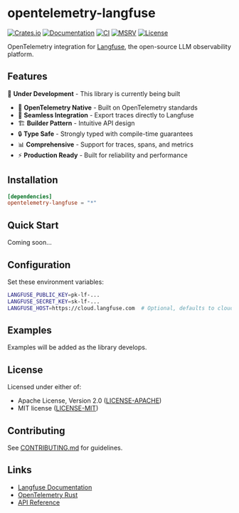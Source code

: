# opentelemetry-langfuse

[![Crates.io](https://img.shields.io/crates/v/opentelemetry-langfuse.svg)](https://crates.io/crates/opentelemetry-langfuse)
[![Documentation](https://docs.rs/opentelemetry-langfuse/badge.svg)](https://docs.rs/opentelemetry-langfuse)
[![CI](https://github.com/genai-rs/opentelemetry-langfuse/workflows/CI/badge.svg)](https://github.com/genai-rs/opentelemetry-langfuse/actions)
[![MSRV](https://img.shields.io/badge/MSRV-1.82-blue)](https://blog.rust-lang.org/2024/10/17/Rust-1.82.0.html)
[![License](https://img.shields.io/crates/l/opentelemetry-langfuse)](./LICENSE-MIT)

OpenTelemetry integration for [Langfuse](https://langfuse.com), the open-source LLM observability platform.

## Features

🚧 **Under Development** - This library is currently being built

- 🔭 **OpenTelemetry Native** - Built on OpenTelemetry standards
- 🔄 **Seamless Integration** - Export traces directly to Langfuse
- 🏗️ **Builder Pattern** - Intuitive API design
- 🔒 **Type Safe** - Strongly typed with compile-time guarantees
- 📊 **Comprehensive** - Support for traces, spans, and metrics
- ⚡ **Production Ready** - Built for reliability and performance

## Installation

```toml
[dependencies]
opentelemetry-langfuse = "*"
```

## Quick Start

Coming soon...

## Configuration

Set these environment variables:

```bash
LANGFUSE_PUBLIC_KEY=pk-lf-...
LANGFUSE_SECRET_KEY=sk-lf-...
LANGFUSE_HOST=https://cloud.langfuse.com  # Optional, defaults to cloud instance
```

## Examples

Examples will be added as the library develops.

## License

Licensed under either of:
- Apache License, Version 2.0 ([LICENSE-APACHE](LICENSE-APACHE))
- MIT license ([LICENSE-MIT](LICENSE-MIT))

## Contributing

See [CONTRIBUTING.md](CONTRIBUTING.md) for guidelines.

## Links

- [Langfuse Documentation](https://langfuse.com/docs)
- [OpenTelemetry Rust](https://github.com/open-telemetry/opentelemetry-rust)
- [API Reference](https://api.reference.langfuse.com)